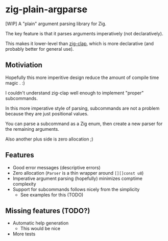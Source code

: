zig-plain-argparse
=================
[WIP] A "plain" argument parsing library for Zig.

The key feature is that it parses arguments imperatively (not declaratively).

This makes it lower-level than [zig-clap](https://github.com/Hejsil/zig-clap), which is more declarative (and probably better for general use).

## Motiviation
Hopefully this more imperitive design reduce the amount of compile time magic . :)

I couldn't understand zig-clap well enough to implement "proper" subcommands.

In this more imperative style of parsing, subcommands are not a problem because they are just positional values.

You can parse a subcommand as a Zig enum, then create a new parser for the remaining arguments.

Also another plus side is zero allocation ;)

## Features
- Good error messages (descriptive errors)
- Zero allocation (`Parser` is a thin wrapper around `[][]const u8`)
- Imperative argument parsing (hopefully) minimizes comptime complexity
- Support for subcommands follows nicely from the simplicity
   - See examples for this (TODO)


## Missing features (TODO?)
- Automatic help generation
  - This would be nice
- More tests
